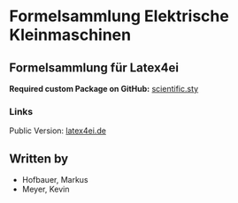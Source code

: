 # Formelsammlung Elektrische Kleinmaschinen
## Formelsammlung für Latex4ei
**Required custom Package on GitHub:** [scientific.sty](https://github.com/latex4ei/latex4ei-packages)

### Links

Public Version: [latex4ei.de](http://latex4ei.de)  

## Written by
- Hofbauer, Markus
- Meyer, Kevin
